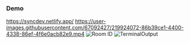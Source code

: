 ### Demo

https://syncdev.netlify.app/
https://user-images.githubusercontent.com/67092427/219924072-86b39ce1-4400-4338-86ef-4f6e0acb82e9.mp4
![Room ID](https://user-images.githubusercontent.com/67092427/219924055-8437be0a-0cb6-49c4-a24d-89ae847df9fc.png)
![TerminalOutput](https://user-images.githubusercontent.com/67092427/219924067-4e34e905-4c86-492b-8d21-547f186bb64c.png)




